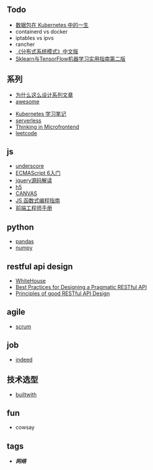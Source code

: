 ## Todo
<!-- k8s -->
+ [数据包在 Kubernetes 中的一生](https://blog.fleeto.us/post/life-of-a-packet-in-k8s-1/)
+ containerd vs docker
+ iptables vs ipvs
+ rancher
+ [《分布式系统模式》中文版](https://github.com/dreamhead/patterns-of-distributed-systems)
+ [Sklearn与TensorFlow机器学习实用指南第二版](https://hands1ml.apachecn.org/#/docs/2)

## 系列

+ [为什么这么设计系列文章](https://draveness.me/whys-the-design/)
+ [awesome](https://github.com/sindresorhus/awesome)
<!-- others -->
+ [Kubernetes 学习笔记](https://www.huweihuang.com/kubernetes-notes/)
+ [serverless](https://github.com/phodal/serverless)
+ [Thinking in Microfrontend](https://github.com/phodal/microfrontends)
+ [leetcode](https://siddontang.gitbooks.io/leetcode-solution/content/index.html)

## js
+ [underscore](https://underscorejs.org/docs/underscore.html)
+ [ECMAScript 6入门](http://es6.ruanyifeng.com/#docs)
+ [jquery源码解读](https://github.com/chokcoco/jQuery-)
+ [h5](https://github.com/CNFED/awesome-html5#%E7%BD%91%E7%AB%99%E4%B8%8E%E8%B5%84%E6%BA%90)
+ [CANVAS](https://airingursb.gitbooks.io/canvas/content/index.html)
+ [JS 函数式编程指南](https://llh911001.gitbooks.io/mostly-adequate-guide-chinese/content/ch1.html)
+ [前端工程师手册](https://leohxj.gitbooks.io/front-end-database/content/html-and-css-basic/index.html)

## python
+ [pandas](https://wklchris.github.io/Py3-pandas.html)
+ [numpy](https://wklchris.github.io/Py3-numpy.html)

## restful api design
+ [WhiteHouse](https://github.com/WhiteHouse/api-standards)
+ [Best Practices for Designing a Pragmatic RESTful API](https://www.vinaysahni.com/best-practices-for-a-pragmatic-restful-api)
+ [Principles of good RESTful API Design](https://codeplanet.io/principles-good-restful-api-design/)

## agile
+ [scrum](https://www.zybuluo.com/yishuailuo/note/672154?utm_medium=hao.caibaojian.com&utm_source=hao.caibaojian.com)

## job
+ [indeed](http://www.indeed.com/)

## 技术选型
+ [builtwith](https://builtwith.com/)

## fun
+ cowsay


## tags

+ ***网络***

